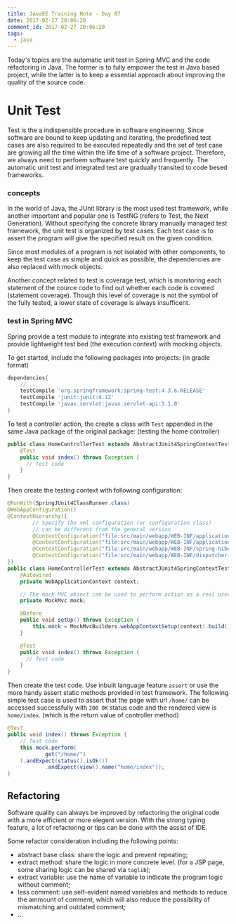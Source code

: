 ```yaml
---
title: JavaEE Training Note - Day 07
date: 2017-02-27 20:06:20
comment_id: 2017-02-27 20:06:20
tags:
  - java
---
```


Today's topics are the automatic unit test in Spring MVC and 
the code refactoring in Java. The former is to fully empower the 
test in Java based project, while the latter is to keep a essential 
approach about improving the quality of the source code.

Unit Test
=========

Test is the a indispensible procedure in software engineering. Since software 
are bound to keep updating and iterating, the predefined test cases 
are also required to be executed repeatedly and the set of test case are 
growing all the time within the life time of a software project.
Therefore, we always need to perfoem software test quickly and frequently.
The automatic unit test and integrated test are gradually transited to 
code besed frameworks.

### concepts

In the world of Java, the JUnit library is the most used test framework, while 
another important and popular one is TestNG (refers to Test, the Next Generation).
Without specifying the concrete library manually managed test framework, the unit test
is organized by test cases. Each test case is to assert the program will give the 
specified result on the given condition. 

Since most modules of a program is not isolated with other components, to keep
the test case as simple and quick as possible, the dependencies are also replaced 
with mock objects.

Another concept related to test is coverage test, which is monitoring each 
statement of the cource code to find out whether each code is covered (statement coverage).
Though this level of coverage is not the symbol of the fully tested, a lower state
of coverage is always insufficent.

### test in Spring MVC

Spring provide a test module to integrate into existing test framework and provide 
lightweight test bed (the execution context) with mocking objects.

To get started, include the following packages into projects: (in gradle format)
```groovy
dependencies{
    // ... 
    testCompile 'org.springframework:spring-test:4.3.6.RELEASE'
    testCompile 'junit:junit:4.12'
    testCompile 'javax.servlet:javax.servlet-api:3.1.0' 
}
```

To test a controller action, the create a class with `Test` appended in the same Java package 
of the original package: (testing the home controller)
```java 
public class HomeControllerTest extends AbstractJUnit4SpringContextTests {
    @Test
    public void index() throws Exception {
      // Test code 
    }
}
```

Then create the testing context with following configuration:
```java
@RunWith(SpringJUnit4ClassRunner.class)
@WebAppConfiguration()
@ContextHierarchy({
        // Specify the xml configuration (or configuration class)
        // can be different from the general version
        @ContextConfiguration("file:src/main/webapp/WEB-INF/applicationContext.xml"),
        @ContextConfiguration("file:src/main/webapp/WEB-INF/applicationConfigure.xml"),
        @ContextConfiguration("file:src/main/webapp/WEB-INF/spring-hibernate.xml"),
        @ContextConfiguration("file:src/main/webapp/WEB-INF/dispatcher-servlet.xml"),
})
public class HomeControllerTest extends AbstractJUnit4SpringContextTests {
    @Autowired
    private WebApplicationContext context;

    // The mock MVC object can be used to perform action as a real user
    private MockMvc mock;

    @Before
    public void setUp() throws Exception {
        this.mock = MockMvcBuilders.webAppContextSetup(context).build();
    }

    @Test
    public void index() throws Exception {
      // Test code 
    }
}
```

Then create the test code. Use inbulit language feature `assert` or use the
more handy assert static methods provided in test framework. The following 
simple test case is used to assert that the page with url `/home/` can be accessed
successfully with `200 OK` status code and the rendered view is `home/index`.
(which is the return value of controller method)

```java
@Test
public void index() throws Exception {
    // Test code 
    this.mock.perform(
            get("/home/")
    ).andExpect(status().isOk())
            .andExpect(view().name("home/index"));
}
```

Refactoring
-----------

Software quality can always be improved by refactoring the original code with 
a more efficient or more elegent version. With the strong typing 
feature, a lot of refactoring or tips can be done with the assist of IDE.

Some refactor consideration including the following points:

* abstract base class: share the logic and prevent repeating;
* extract method: share the logic in more concrete level.
  (for a JSP page, some sharing logic can be shared via `taglib`);
* extract variable: use the name of variable to indicate the program logic without comment;
* less comment: use self-evident named variables and methods to reduce the ammount of 
  comment, which will also reduce the possibility of mismatching and outdated comment;
* ...



